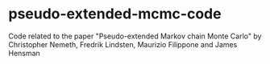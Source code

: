 # pseudo-extended-mcmc-code
Code related to the paper "Pseudo-extended Markov chain Monte Carlo" by Christopher Nemeth, Fredrik Lindsten, Maurizio Filippone and James Hensman
